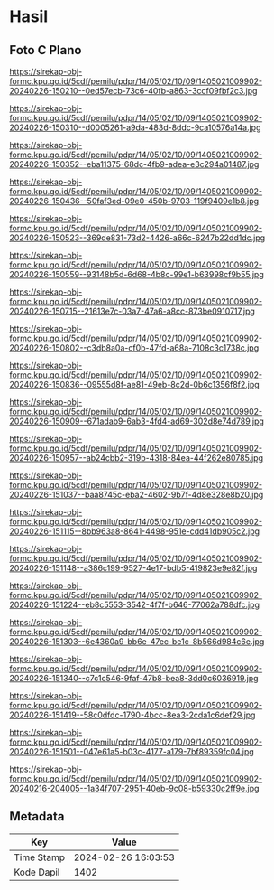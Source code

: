 # Hasil

## Foto C Plano

https://sirekap-obj-formc.kpu.go.id/5cdf/pemilu/pdpr/14/05/02/10/09/1405021009902-20240226-150210--0ed57ecb-73c6-40fb-a863-3ccf09fbf2c3.jpg

https://sirekap-obj-formc.kpu.go.id/5cdf/pemilu/pdpr/14/05/02/10/09/1405021009902-20240226-150310--d0005261-a9da-483d-8ddc-9ca10576a14a.jpg

https://sirekap-obj-formc.kpu.go.id/5cdf/pemilu/pdpr/14/05/02/10/09/1405021009902-20240226-150352--eba11375-68dc-4fb9-adea-e3c294a01487.jpg

https://sirekap-obj-formc.kpu.go.id/5cdf/pemilu/pdpr/14/05/02/10/09/1405021009902-20240226-150436--50faf3ed-09e0-450b-9703-119f9409e1b8.jpg

https://sirekap-obj-formc.kpu.go.id/5cdf/pemilu/pdpr/14/05/02/10/09/1405021009902-20240226-150523--369de831-73d2-4426-a66c-6247b22dd1dc.jpg

https://sirekap-obj-formc.kpu.go.id/5cdf/pemilu/pdpr/14/05/02/10/09/1405021009902-20240226-150559--93148b5d-6d68-4b8c-99e1-b63998cf9b55.jpg

https://sirekap-obj-formc.kpu.go.id/5cdf/pemilu/pdpr/14/05/02/10/09/1405021009902-20240226-150715--21613e7c-03a7-47a6-a8cc-873be0910717.jpg

https://sirekap-obj-formc.kpu.go.id/5cdf/pemilu/pdpr/14/05/02/10/09/1405021009902-20240226-150802--c3db8a0a-cf0b-47fd-a68a-7108c3c1738c.jpg

https://sirekap-obj-formc.kpu.go.id/5cdf/pemilu/pdpr/14/05/02/10/09/1405021009902-20240226-150836--09555d8f-ae81-49eb-8c2d-0b6c1356f8f2.jpg

https://sirekap-obj-formc.kpu.go.id/5cdf/pemilu/pdpr/14/05/02/10/09/1405021009902-20240226-150909--671adab9-6ab3-4fd4-ad69-302d8e74d789.jpg

https://sirekap-obj-formc.kpu.go.id/5cdf/pemilu/pdpr/14/05/02/10/09/1405021009902-20240226-150957--ab24cbb2-319b-4318-84ea-44f262e80785.jpg

https://sirekap-obj-formc.kpu.go.id/5cdf/pemilu/pdpr/14/05/02/10/09/1405021009902-20240226-151037--baa8745c-eba2-4602-9b7f-4d8e328e8b20.jpg

https://sirekap-obj-formc.kpu.go.id/5cdf/pemilu/pdpr/14/05/02/10/09/1405021009902-20240226-151115--8bb963a8-8641-4498-951e-cdd41db905c2.jpg

https://sirekap-obj-formc.kpu.go.id/5cdf/pemilu/pdpr/14/05/02/10/09/1405021009902-20240226-151148--a386c199-9527-4e17-bdb5-419823e9e82f.jpg

https://sirekap-obj-formc.kpu.go.id/5cdf/pemilu/pdpr/14/05/02/10/09/1405021009902-20240226-151224--eb8c5553-3542-4f7f-b646-77062a788dfc.jpg

https://sirekap-obj-formc.kpu.go.id/5cdf/pemilu/pdpr/14/05/02/10/09/1405021009902-20240226-151303--6e4360a9-bb6e-47ec-be1c-8b566d984c6e.jpg

https://sirekap-obj-formc.kpu.go.id/5cdf/pemilu/pdpr/14/05/02/10/09/1405021009902-20240226-151340--c7c1c546-9faf-47b8-bea8-3dd0c6036919.jpg

https://sirekap-obj-formc.kpu.go.id/5cdf/pemilu/pdpr/14/05/02/10/09/1405021009902-20240226-151419--58c0dfdc-1790-4bcc-8ea3-2cda1c6def29.jpg

https://sirekap-obj-formc.kpu.go.id/5cdf/pemilu/pdpr/14/05/02/10/09/1405021009902-20240226-151501--047e61a5-b03c-4177-a179-7bf89359fc04.jpg

https://sirekap-obj-formc.kpu.go.id/5cdf/pemilu/pdpr/14/05/02/10/09/1405021009902-20240216-204005--1a34f707-2951-40eb-9c08-b59330c2ff9e.jpg


## Metadata

| Key        | Value               |
| ---------- | ------------------- |
| Time Stamp | 2024-02-26 16:03:53 |
| Kode Dapil | 1402                |



